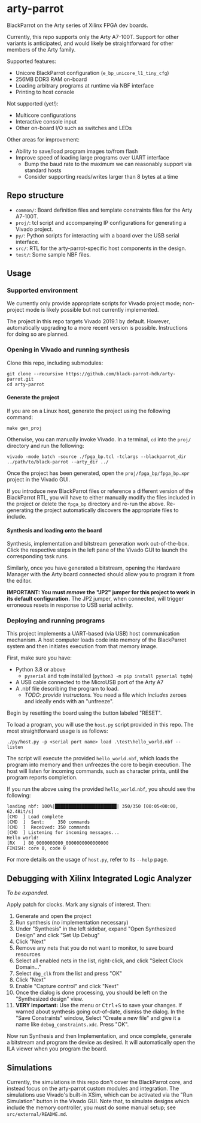 # arty-parrot

BlackParrot on the Arty series of Xilinx FPGA dev boards.

Currently, this repo supports only the Arty A7-100T. Support for other variants is anticipated, and
would likely be straightforward for other members of the Arty family.

Supported features:
- Unicore BlackParrot configuration (`e_bp_unicore_l1_tiny_cfg`)
- 256MB DDR3 RAM on-board
- Loading arbitrary programs at runtime via NBF interface
- Printing to host console

Not supported (yet!):
- Multicore configurations
- Interactive console input
- Other on-board I/O such as switches and LEDs

Other areas for improvement:
- Ability to save/load program images to/from flash
- Improve speed of loading large programs over UART interface
  - Bump the baud rate to the maximum we can reasonably support via standard hosts
  - Consider supporting reads/writes larger than 8 bytes at a time

## Repo structure

- `common/`: Board definition files and template constraints files for the Arty A7-100T.
- `proj/`: tcl script and accompanying IP configurations for generating a Vivado project.
- `py/`: Python scripts for interacting with a board over the USB serial interface.
- `src/`: RTL for the arty-parrot-specific host components in the design.
- `test/`: Some sample NBF files.

## Usage

### Supported environment

We currently only provide appropriate scripts for Vivado project mode; non-project mode is likely
possible but not currently implemented.

The project in this repo targets Vivado 2019.1 by default. However, automatically upgrading to a
more recent version is possible. Instructions for doing so are planned.

### Opening in Vivado and running synthesis

Clone this repo, including submodules:

```
git clone --recursive https://github.com/black-parrot-hdk/arty-parrot.git
cd arty-parrot
```

#### Generate the project

If you are on a Linux host, generate the project using the following command:

```
make gen_proj
```

Otherwise, you can manually invoke Vivado. In a terminal, `cd` into the `proj/` directory and run
the following:

```
vivado -mode batch -source ./fpga_bp.tcl -tclargs --blackparrot_dir ../path/to/black-parrot --arty_dir ../
```

Once the project has been generated, open the `proj/fpga_bp/fpga_bp.xpr` project in the Vivado GUI.

If you introduce new BlackParrot files or reference a different version of the BlackParrot RTL, you
will have to either manually modify the files included in the project or delete the `fpga_bp`
directory and re-run the above. Re-generating the project automatically discovers the appropriate
files to include.

#### Synthesis and loading onto the board

Synthesis, implementation and bitstream generation work out-of-the-box. Click the respective steps
in the left pane of the Vivado GUI to launch the corresponding task runs.

Similarly, once you have generated a bitstream, opening the Hardware Manager with the Arty board
connected should allow you to program it from the editor.

**IMPORTANT: You must _remove_ the "JP2" jumper for this project to work in its default
configuration.** The JP2 jumper, when connected, will trigger erroneous resets in response to USB
serial activity.

### Deploying and running programs

This project implements a UART-based (via USB) host communication mechanism. A host computer loads
code into memory of the BlackParrot system and then initiates execution from that memory image.

First, make sure you have:

- Python 3.8 or above
    - `pyserial` and `tqdm` installed (`python3 -m pip install pyserial tqdm`)
- A USB cable connected to the MicroUSB port of the Arty A7
- A .nbf file describing the program to load.
    - _TODO: provide instructons._ You need a file which _includes_ zeroes and ideally ends with an
      "unfreeze".

Begin by resetting the board using the button labeled "RESET".

To load a program, you will use the `host.py` script provided in this repo. The most straightforward
usage is as follows:

```
./py/host.py -p <serial port name> load .\test\hello_world.nbf --listen
```

The script will execute the provided `hello_world.nbf`, which loads the program into memory and then
unfreezes the core to begin execution. The host will listen for incoming commands, such as character
prints, until the program reports completion.

If you run the above using the provided `hello_world.nbf`, you should see the following:

```
loading nbf: 100%|███████████████████████| 350/350 [00:05<00:00, 62.48it/s]
[CMD  ] Load complete
[CMD  ]  Sent:     350 commands
[CMD  ]  Received: 350 commands
[CMD  ] Listening for incoming messages...
Hello world!
[RX   ] 80_0000000000_0000000000000000
FINISH: core 0, code 0
```

For more details on the usage of `host.py`, refer to its `--help` page.

## Debugging with Xilinx Integrated Logic Analyzer

_To be expanded._

Apply patch for clocks. Mark any signals of interest. Then:
1. Generate and open the project
1. Run synthesis (no implementation necessary)
1. Under "Synthesis" in the left sidebar, expand "Open Synthesized Design" and click "Set Up Debug"
1. Click "Next"
1. Remove any nets that you do not want to monitor, to save board resources
1. Select all enabled nets in the list, right-click, and click "Select Clock Domain..."
1. Select `dbg_clk` from the list and press "OK"
1. Click "Next"
1. Enable "Capture control" and click "Next"
1. Once the dialog is done processing, you should be left on the "Synthesized design" view.
1. **VERY important:** Use the menu or <kbd>Ctrl</kbd>+<kbd>S</kbd> to save your changes. If warned about synthesis going out-of-date, dismiss the dialog. In the "Save Constraints" window, Select "Create a new file" and give it a name like `debug_constraints.xdc`. Press "OK".

Now run Synthesis and then Implementation, and once complete, generate a bitstream and program the device as desired. It will automatically open the ILA viewer when you program the board.

## Simulations

Currently, the simulations in this repo don't cover the BlackParrot core, and instead focus on the
arty-parrot custom modules and integration. The simulations use Vivado's built-in XSim, which can be
activated via the "Run Simulation" button in the Vivado GUI. Note that, to simulate designs which
include the memory controller, you must do some manual setup; see `src/external/README.md`.
